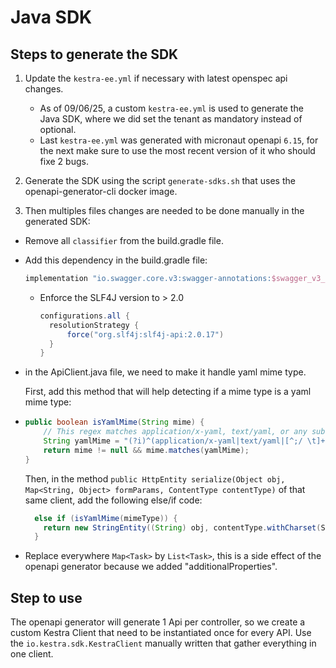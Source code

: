 # Java SDK

## Steps to generate the SDK

1. Update the `kestra-ee.yml` if necessary with latest openspec api changes.

   - As of 09/06/25, a custom `kestra-ee.yml` is used to generate the Java SDK, where we did set the tenant as mandatory instead of optional.
   - Last `kestra-ee.yml` was generated with micronaut openapi `6.15`, for the next make sure to use the most recent version of it who should fixe 2 bugs.
2. Generate the SDK using the script `generate-sdks.sh` that uses the openapi-generator-cli docker image.

3. Then multiples files changes are needed to be done manually in the generated SDK:
  - Remove all `classifier` from the build.gradle file.
  - Add this dependency in the build.gradle file:
    ```groovy
    implementation "io.swagger.core.v3:swagger-annotations:$swagger_v3_annotations_version"
    ```
    - Enforce the SLF4J version to > 2.0
      ```groovy
      configurations.all {
        resolutionStrategy {
            force("org.slf4j:slf4j-api:2.0.17")
        }
      }
      ```
  - in the ApiClient.java file, we need to make it handle yaml mime type.

    First, add this method that will help detecting if a mime type is a yaml mime type:
  - ```java
    public boolean isYamlMime(String mime) {
        // This regex matches application/x-yaml, text/yaml, or any subtype like application/vnd.api+yaml
        String yamlMime = "(?i)^(application/x-yaml|text/yaml|[^;/ \t]+/[^;/ \t]+[+]yaml)[ \t]*(;.*)?$";
        return mime != null && mime.matches(yamlMime);
    }
    ```

    Then, in the method `public HttpEntity serialize(Object obj, Map<String, Object> formParams, ContentType contentType)` of that same client,
    add the following else/if code:
    ```java
      else if (isYamlMime(mimeType)) {
        return new StringEntity((String) obj, contentType.withCharset(StandardCharsets.UTF_8));
      }
      ```

  - Replace everywhere `Map<Task>` by `List<Task>`, this is a side effect of the openapi generator because we added "additionalProperties".

## Step to use

The openapi generator will generate 1 Api per controller, so we create a custom Kestra Client that need to be instantiated once for every API.
Use the `io.kestra.sdk.KestraClient` manually written that gather everything in one client.